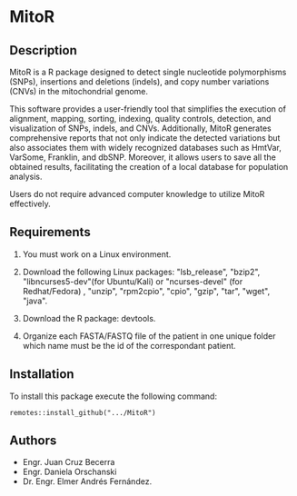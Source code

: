 # MitoR

## Description
MitoR is a R package designed to detect single nucleotide polymorphisms (SNPs), insertions and deletions (indels), and copy number variations (CNVs) in the mitochondrial genome. 

This software provides a user-friendly tool that simplifies the execution of alignment, mapping, sorting, indexing, quality controls, detection, and visualization of SNPs, indels, and CNVs. 
Additionally, MitoR generates comprehensive reports that not only indicate the detected variations but also associates them with widely recognized databases such as HmtVar, VarSome, Franklin, and dbSNP. Moreover, it allows users to save all the obtained results, facilitating the creation of a local database for population analysis.

Users do not require advanced computer knowledge to utilize MitoR effectively.


## Requirements
1. You must work on a Linux environment.
   
3. Download the following Linux packages: "lsb_release", "bzip2", "libncurses5-dev"(for Ubuntu/Kali) or "ncurses-devel" (for Redhat/Fedora) , "unzip", "rpm2cpio", "cpio", "gzip", "tar", "wget", "java".
   
5. Download the R package: devtools.
   
7. Organize each FASTA/FASTQ file of the patient in one unique folder which name must be the id of the correspondant patient.


## Installation
To install this package execute the following command: 

`remotes::install_github(".../MitoR")`


## Authors
- Engr. Juan Cruz Becerra
- Engr. Daniela Orschanski
- Dr. Engr. Elmer Andrés Fernández.
